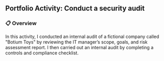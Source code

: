## Portfolio Activity: Conduct a security audit

### 📋 Overview

In this activity, I conducted an internal audit of a fictional company called "Botium Toys" by reviewing the IT manager’s scope, goals, and risk assessment report. I then carried out an internal audit by completing a controls and compliance checklist.
